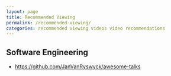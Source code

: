 ```yaml
---
layout: page
title: Recommended Viewing
permalink: /recommended-viewing/
categories: recommended viewing videos video recommendations
---
```


## Software Engineering
- https://github.com/JanVanRyswyck/awesome-talks
